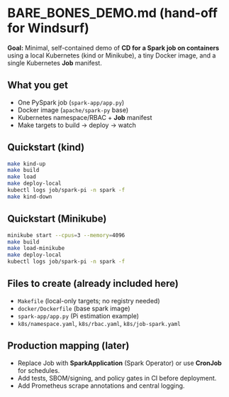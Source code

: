 # BARE_BONES_DEMO.md (hand-off for Windsurf)

**Goal:** Minimal, self-contained demo of **CD for a Spark job on containers** using a local Kubernetes (kind or Minikube), a tiny Docker image, and a single Kubernetes **Job** manifest.

## What you get
- One PySpark job (`spark-app/app.py`)
- Docker image (`apache/spark-py` base)
- Kubernetes namespace/RBAC + **Job** manifest
- Make targets to build → deploy → watch

## Quickstart (kind)
```bash
make kind-up
make build
make load
make deploy-local
kubectl logs job/spark-pi -n spark -f
make kind-down
```

## Quickstart (Minikube)
```bash
minikube start --cpus=3 --memory=4096
make build
make load-minikube
make deploy-local
kubectl logs job/spark-pi -n spark -f
```

## Files to create (already included here)
- `Makefile` (local-only targets; no registry needed)
- `docker/Dockerfile` (base spark image)
- `spark-app/app.py` (Pi estimation example)
- `k8s/namespace.yaml`, `k8s/rbac.yaml`, `k8s/job-spark.yaml`

## Production mapping (later)
- Replace Job with **SparkApplication** (Spark Operator) or use **CronJob** for schedules.
- Add tests, SBOM/signing, and policy gates in CI before deployment.
- Add Prometheus scrape annotations and central logging.
